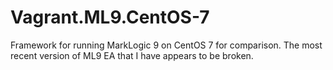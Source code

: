 # Vagrant.ML9.CentOS-7
Framework for running MarkLogic 9 on CentOS 7 for comparison. 
The most recent version of ML9 EA that I have appears to be broken.
